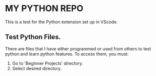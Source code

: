 # MY PYTHON REPO
This is a test for the Python extension set up in VScode.

## Test Python Files.

There are files that I have either programmed or used from others to test python and learn python features.
To access them, you must:

1. Go to 'Beginner Projects' directory.
2. Select desired directory.